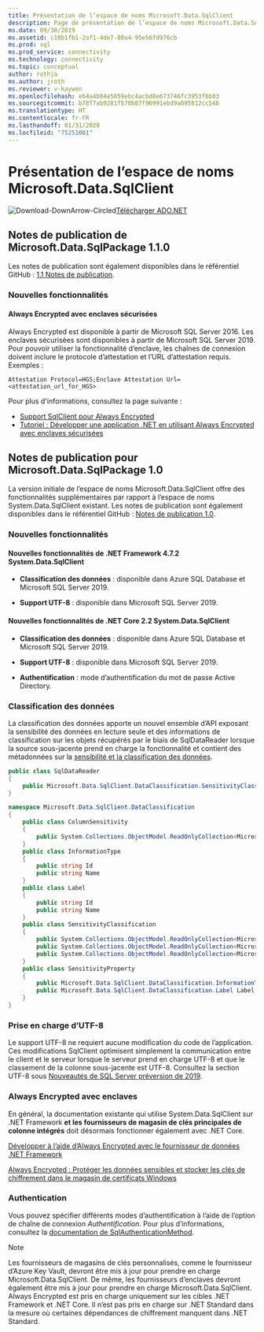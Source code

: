 ```yaml
---
title: Présentation de l’espace de noms Microsoft.Data.SqlClient
description: Page de présentation de l’espace de noms Microsoft.Data.SqlClient.
ms.date: 09/30/2019
ms.assetid: c18b1fb1-2af1-4de7-80a4-95e56fd976cb
ms.prod: sql
ms.prod_service: connectivity
ms.technology: connectivity
ms.topic: conceptual
author: rothja
ms.author: jroth
ms.reviewer: v-kaywon
ms.openlocfilehash: e64a4b04e5059ebc4acbd8e673746fc3953fbb03
ms.sourcegitcommit: b78f7ab9281f570b87f96991ebd9a095812cc546
ms.translationtype: HT
ms.contentlocale: fr-FR
ms.lasthandoff: 01/31/2020
ms.locfileid: "75251001"
---
```

# <a name="introduction-to-microsoftdatasqlclient-namespace"></a>Présentation de l’espace de noms Microsoft.Data.SqlClient

![Download-DownArrow-Circled](../../ssdt/media/download.png)[Télécharger ADO.NET](../sql-connection-libraries.md#anchor-20-drivers-relational-access)

## <a name="release-notes-for-microsoftdatasqlclient-110"></a>Notes de publication de Microsoft.Data.SqlPackage 1.1.0

Les notes de publication sont également disponibles dans le référentiel GitHub : [1.1 Notes de publication](https://github.com/dotnet/SqlClient/tree/master/release-notes/1.1).

### <a name="new-features"></a>Nouvelles fonctionnalités

#### <a name="always-encrypted-with-secure-enclaves"></a>Always Encrypted avec enclaves sécurisées

Always Encrypted est disponible à partir de Microsoft SQL Server 2016. Les enclaves sécurisées sont disponibles à partir de Microsoft SQL Server 2019. Pour pouvoir utiliser la fonctionnalité d’enclave, les chaînes de connexion doivent inclure le protocole d’attestation et l’URL d’attestation requis. Exemples :

```
Attestation Protocol=HGS;Enclave Attestation Url=<attestation_url_for_HGS>
```

Pour plus d'informations, consultez la page suivante :

- [Support SqlClient pour Always Encrypted](sql/sqlclient-support-always-encrypted.md)
- [Tutoriel : Développer une application .NET en utilisant Always Encrypted avec enclaves sécurisées](sql/tutorial-always-encrypted-enclaves-develop-net-apps.md)

## <a name="release-notes-for-microsoftdatasqlclient-10"></a>Notes de publication pour Microsoft.Data.SqlPackage 1.0

La version initiale de l’espace de noms Microsoft.Data.SqlClient offre des fonctionnalités supplémentaires par rapport à l’espace de noms System.Data.SqlClient existant.
Les notes de publication sont également disponibles dans le référentiel GitHub : [Notes de publication 1.0](https://github.com/dotnet/SqlClient/tree/master/release-notes/1.0).

### <a name="new-features"></a>Nouvelles fonctionnalités

#### <a name="new-features-over-net-framework-472-systemdatasqlclient"></a>Nouvelles fonctionnalités de .NET Framework 4.7.2 System.Data.SqlClient

- **Classification des données** : disponible dans Azure SQL Database et Microsoft SQL Server 2019.

- **Support UTF-8** : disponible dans Microsoft SQL Server 2019.

#### <a name="new-features-over-net-core-22-systemdatasqlclient"></a>Nouvelles fonctionnalités de .NET Core 2.2 System.Data.SqlClient

- **Classification des données** : disponible dans Azure SQL Database et Microsoft SQL Server 2019.

- **Support UTF-8** : disponible dans Microsoft SQL Server 2019.

- **Authentification** : mode d’authentification du mot de passe Active Directory.

### <a name="data-classification"></a>Classification des données

La classification des données apporte un nouvel ensemble d’API exposant la sensibilité des données en lecture seule et des informations de classification sur les objets récupérés par le biais de SqlDataReader lorsque la source sous-jacente prend en charge la fonctionnalité et contient des métadonnées sur la [sensibilité et la classification des données](../../relational-databases/security/sql-data-discovery-and-classification.md).

```csharp
public class SqlDataReader
{
    public Microsoft.Data.SqlClient.DataClassification.SensitivityClassification SensitivityClassification
}

namespace Microsoft.Data.SqlClient.DataClassification
{
    public class ColumnSensitivity
    {
        public System.Collections.ObjectModel.ReadOnlyCollection<Microsoft.Data.SqlClient.DataClassification.SensitivityProperty> SensitivityProperties
    }
    public class InformationType
    {
        public string Id
        public string Name
    }
    public class Label
    {
        public string Id
        public string Name
    }
    public class SensitivityClassification
    {
        public System.Collections.ObjectModel.ReadOnlyCollection<Microsoft.Data.SqlClient.DataClassification.ColumnSensitivity> ColumnSensitivities
        public System.Collections.ObjectModel.ReadOnlyCollection<Microsoft.Data.SqlClient.DataClassification.InformationType> InformationTypes
        public System.Collections.ObjectModel.ReadOnlyCollection<Microsoft.Data.SqlClient.DataClassification.Label> Labels
    }
    public class SensitivityProperty
    {
        public Microsoft.Data.SqlClient.DataClassification.InformationType InformationType
        public Microsoft.Data.SqlClient.DataClassification.Label Label
    }
}
```

### <a name="utf-8-support"></a>Prise en charge d’UTF-8

Le support UTF-8 ne requiert aucune modification du code de l’application. Ces modifications SqlClient optimisent simplement la communication entre le client et le serveur lorsque le serveur prend en charge UTF-8 et que le classement de la colonne sous-jacente est UTF-8. Consultez la section UTF-8 sous [Nouveautés de SQL Server préversion de 2019](../../sql-server/what-s-new-in-sql-server-ver15.md).

### <a name="always-encrypted-with-enclaves"></a>Always Encrypted avec enclaves

En général, la documentation existante qui utilise System.Data.SqlClient sur .NET Framework **et les fournisseurs de magasin de clés principales de colonne intégrés** doit désormais fonctionner également avec .NET Core.

 [Développer à l’aide d’Always Encrypted avec le fournisseur de données .NET Framework](../../relational-databases/security/encryption/develop-using-always-encrypted-with-net-framework-data-provider.md)

 [Always Encrypted : Protéger les données sensibles et stocker les clés de chiffrement dans le magasin de certificats Windows](https://docs.microsoft.com/azure/sql-database/sql-database-always-encrypted)

### <a name="authentication"></a>Authentication

Vous pouvez spécifier différents modes d’authentification à l’aide de l’option de chaîne de connexion _Authentification_. Pour plus d’informations, consultez la [documentation de SqlAuthenticationMethod](https://docs.microsoft.com/dotnet/api/system.data.sqlclient.sqlauthenticationmethod?view=netframework-4.7.2).

> [!NOTE]
> Les fournisseurs de magasins de clés personnalisés, comme le fournisseur d’Azure Key Vault, devront être mis à jour pour prendre en charge Microsoft.Data.SqlClient. De même, les fournisseurs d’enclaves devront également être mis à jour pour prendre en charge Microsoft.Data.SqlClient.
> Always Encrypted est pris en charge uniquement sur les cibles .NET Framework et .NET Core. Il n’est pas pris en charge sur .NET Standard dans la mesure où certaines dépendances de chiffrement manquent dans .NET Standard.
